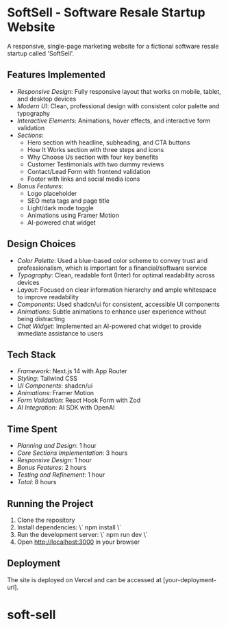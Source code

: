 # SoftSell - Software Resale Startup Website

A responsive, single-page marketing website for a fictional software resale startup called 'SoftSell'.

## Features Implemented

- *Responsive Design*: Fully responsive layout that works on mobile, tablet, and desktop devices
- *Modern UI*: Clean, professional design with consistent color palette and typography
- *Interactive Elements*: Animations, hover effects, and interactive form validation
- *Sections*:
  - Hero section with headline, subheading, and CTA buttons
  - How It Works section with three steps and icons
  - Why Choose Us section with four key benefits
  - Customer Testimonials with two dummy reviews
  - Contact/Lead Form with frontend validation
  - Footer with links and social media icons
- *Bonus Features*:
  - Logo placeholder
  - SEO meta tags and page title
  - Light/dark mode toggle
  - Animations using Framer Motion
  - AI-powered chat widget

## Design Choices

- *Color Palette*: Used a blue-based color scheme to convey trust and professionalism, which is important for a financial/software service
- *Typography*: Clean, readable font (Inter) for optimal readability across devices
- *Layout*: Focused on clear information hierarchy and ample whitespace to improve readability
- *Components*: Used shadcn/ui for consistent, accessible UI components
- *Animations*: Subtle animations to enhance user experience without being distracting
- *Chat Widget*: Implemented an AI-powered chat widget to provide immediate assistance to users

## Tech Stack

- *Framework*: Next.js 14 with App Router
- *Styling*: Tailwind CSS
- *UI Components*: shadcn/ui
- *Animations*: Framer Motion
- *Form Validation*: React Hook Form with Zod
- *AI Integration*: AI SDK with OpenAI

## Time Spent

- *Planning and Design*: 1 hour
- *Core Sections Implementation*: 3 hours
- *Responsive Design*: 1 hour
- *Bonus Features*: 2 hours
- *Testing and Refinement*: 1 hour
- *Total*: 8 hours

## Running the Project

1. Clone the repository
2. Install dependencies:
   \\\`
   npm install
   \\\`
3. Run the development server:
   \\\`
   npm run dev
   \\\`
4. Open [http://localhost:3000](http://localhost:3000) in your browser

## Deployment

The site is deployed on Vercel and can be accessed at [your-deployment-url].
# soft-sell
